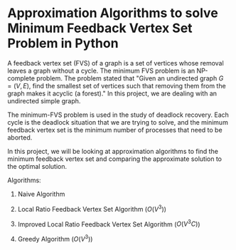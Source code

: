 # Approximation Algorithms to solve Minimum Feedback Vertex Set Problem in Python

A feedback vertex set (FVS) of a graph is a set of vertices whose removal leaves a graph without a cycle. The minimum FVS problem is an NP-complete problem. The problem stated that "Given an undirected graph $G=(V,E)$, find the smallest set of vertices such that removing them from the graph makes it acyclic (a forest)." In this project, we are dealing with an undirected simple graph.

The minimum-FVS problem is used in the study of deadlock recovery. Each cycle is the deadlock situation that we are trying to solve, and the minimum feedback vertex set is the minimum number of processes that need to be aborted.

In this project, we will be looking at approximation algorithms to find the minimum feedback vertex set and comparing the approximate solution to the optimal solution.

Algorithms:

1. Naive Algorithm

2. Local Ratio Feedback Vertex Set Algorithm ($O(V^3)$)

3. Improved Local Ratio Feedback Vertex Set Algorithm ($O(V^3C)$)

4. Greedy Algorithm ($O(V^3)$)
